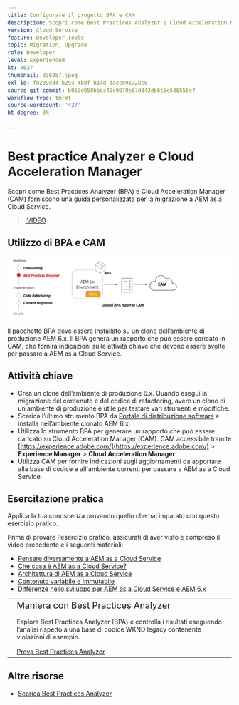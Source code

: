 ```yaml
---
title: Configurare il progetto BPA e CAM
description: Scopri come Best Practices Analyzer e Cloud Acceleration Manager forniscono una guida personalizzata per la migrazione a AEM as a Cloud Service.
version: Cloud Service
feature: Developer Tools
topic: Migration, Upgrade
role: Developer
level: Experienced
kt: 8627
thumbnail: 336957.jpeg
exl-id: f8289dd4-b293-4b8f-b14d-daec091728c0
source-git-commit: b069d958bbcc40c0079e87d342db6c5e53055bc7
workflow-type: tm+mt
source-wordcount: '427'
ht-degree: 3%

---
```


# Best practice Analyzer e Cloud Acceleration Manager

Scopri come Best Practices Analyzer (BPA) e Cloud Acceleration Manager (CAM) forniscono una guida personalizzata per la migrazione a AEM as a Cloud Service. 

>[!VIDEO](https://video.tv.adobe.com/v/336957/?quality=12&learn=on)

## Utilizzo di BPA e CAM

![Diagramma di alto livello BPA e CAM](assets/bpa-cam-diagram.png)

Il pacchetto BPA deve essere installato su un clone dell’ambiente di produzione AEM 6.x. Il BPA genera un rapporto che può essere caricato in CAM, che fornirà indicazioni sulle attività chiave che devono essere svolte per passare a AEM as a Cloud Service.

## Attività chiave

+ Crea un clone dell’ambiente di produzione 6.x. Quando esegui la migrazione del contenuto e del codice di refactoring, avere un clone di un ambiente di produzione è utile per testare vari strumenti e modifiche.
+ Scarica l’ultimo strumento BPA da [Portale di distribuzione software](https://experience.adobe.com/#/downloads/content/software-distribution/it/aemcloud.html) e installa nell’ambiente clonato AEM 6.x.
+ Utilizza lo strumento BPA per generare un rapporto che può essere caricato su Cloud Acceleration Manager (CAM). CAM accessibile tramite [https://experience.adobe.com/](https://experience.adobe.com/) > **Experience Manager** > **Cloud Acceleration Manager**.
+ Utilizza CAM per fornire indicazioni sugli aggiornamenti da apportare alla base di codice e all&#39;ambiente correnti per passare a AEM as a Cloud Service.

## Esercitazione pratica

Applica la tua conoscenza provando quello che hai imparato con questo esercizio pratico.

Prima di provare l&#39;esercizio pratico, assicurati di aver visto e compreso il video precedente e i seguenti materiali:

+ [Pensare diversamente a AEM as a Cloud Service](./introduction.md)
+ [Che cosa è AEM as a Cloud Service?](https://experienceleague.adobe.com/docs/experience-manager-learn/cloud-service/introduction/what-is-aem-as-a-cloud-service.html?lang=en)
+ [Architettura di AEM as a Cloud Service](https://experienceleague.adobe.com/docs/experience-manager-learn/cloud-service/introduction/architecture.html?lang=en)
+ [Contenuto variabile e immutabile](https://experienceleague.adobe.com/docs/experience-manager-learn/cloud-service/developing/basics/mutable-immutable.html?lang=en)
+ [Differenze nello sviluppo per AEM as a Cloud Service e AEM 6.x](https://experienceleague.adobe.com/docs/experience-manager-cloud-service/implementing/developing/development-guidelines.html#developing)

<table style="border-width:0">
    <tr>
        <td style="width:150px">
            <a  rel="noreferrer"
                target="_blank"
                href="https://github.com/adobe/aem-cloud-engineering-video-series-exercises/tree/session1-differently#bootcamp---session-1-introduction-and-thinking-differently"><img alt="Esercitazione pratica dell’archivio GitHub" src="./assets/github.png"/>
            </a>        
        </td>
        <td style="width:100%;margin-bottom:1rem;">
            <div style="font-size:1.25rem;font-weight:400;">Maniera con Best Practices Analyzer</div>
            <p style="margin:1rem 0">
                Esplora Best Practices Analyzer (BPA) e controlla i risultati eseguendo l’analisi rispetto a una base di codice WKND legacy contenente violazioni di esempio.
            </p>
            <a  rel="noreferrer"
                target="_blank"
                href="https://github.com/adobe/aem-cloud-engineering-video-series-exercises/tree/session1-differently#bootcamp---session-1-introduction-and-thinking-differently" class="spectrum-Button spectrum-Button--primary spectrum-Button--sizeM">
                <span class="spectrum-Button-label has-no-wrap has-text-weight-bold">Prova Best Practices Analyzer</span>
            </a>
        </td>
    </tr>
</table>


## Altre risorse

+ [Scarica Best Practices Analyzer](https://experience.adobe.com/#/downloads/content/software-distribution/en/aemcloud.html?fulltext=Best*+Practices*+Analyzer*&amp;orderby=%40jcr%3Acontent%2Fjcr%3AlastModified&amp;orderby.sort=desc&amp;layout=list&amp;p.offset=0&amp;p.limit=1)